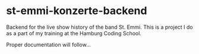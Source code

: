 # st-emmi-konzerte-backend
Backend for the live show history of the band St. Emmi.
This is a project I do as a part of my training at the Hamburg Coding School.

Proper documentation will follow...